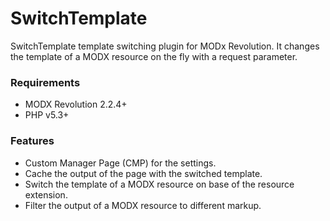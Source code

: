 # SwitchTemplate

SwitchTemplate template switching plugin for MODx Revolution. It changes the template of a MODX resource on the fly with a request parameter.

### Requirements

* MODX Revolution 2.2.4+
* PHP v5.3+

### Features

* Custom Manager Page (CMP) for the settings.
* Cache the output of the page with the switched template.
* Switch the template of a MODX resource on base of the resource extension. 
* Filter the output of a MODX resource to different markup. 

<!-- Piwik -->
<script type="text/javascript">
  var _paq = _paq || [];
  _paq.push(['trackPageView']);
  _paq.push(['enableLinkTracking']);
  (function() {
    var u="//piwik.partout.info/";
    _paq.push(['setTrackerUrl', u+'piwik.php']);
    _paq.push(['setSiteId', 22]);
    var d=document, g=d.createElement('script'), s=d.getElementsByTagName('script')[0];
    g.type='text/javascript'; g.async=true; g.defer=true; g.src=u+'piwik.js'; s.parentNode.insertBefore(g,s);
  })();
</script>
<noscript><p><img src="//piwik.partout.info/piwik.php?idsite=22" style="border:0;" alt="" /></p></noscript>
<!-- End Piwik Code -->
